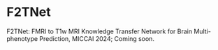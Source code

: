 # F2TNet
F2TNet: FMRI to T1w MRI Knowledge Transfer Network for Brain Multi-phenotype Prediction, MICCAI 2024;
Coming soon.
